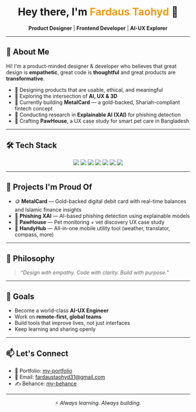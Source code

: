 <h1 align="center">Hey there, I'm <span style="color:#f39c12;">Fardaus Taohyd</span> 👋</h1>
<p align="center"><strong>Product Designer</strong> | <strong>Frontend Developer</strong> | <strong>AI-UX Explorer</strong></p>

---

## 🧠 About Me

Hi! I'm a product-minded designer & developer who believes that great design is **empathetic**, great code is **thoughtful** and great products are **transformative**.

- 🎨 Designing products that are usable, ethical, and meaningful  
- 🧠 Exploring the intersection of **AI, UX & 3D**  
- 🚀 Currently building **MetalCard** — a gold-backed, Shariah-compliant fintech concept  
- 🔬 Conducting research in **Explainable AI (XAI)** for phishing detection  
- 🐾 Crafting **PawHouse**, a UX case study for smart pet care in Bangladesh

---

## 🛠️ Tech Stack

<p align="center">
  <img src="https://img.shields.io/badge/-Figma-000?style=for-the-badge&logo=figma" />
  <img src="https://img.shields.io/badge/-React-20232A?style=for-the-badge&logo=react" />
  <img src="https://img.shields.io/badge/-Next.js-black?style=for-the-badge&logo=next.js" />
  <img src="https://img.shields.io/badge/-Three.js-black?style=for-the-badge&logo=three.js" />
  <img src="https://img.shields.io/badge/-TailwindCSS-06B6D4?style=for-the-badge&logo=tailwind-css" />
  <img src="https://img.shields.io/badge/-Python-3776AB?style=for-the-badge&logo=python" />
  <img src="https://img.shields.io/badge/-LangChain-ffd700?style=for-the-badge&logo=openai&logoColor=black" />
</p>

---

## 🧰 Projects I'm Proud Of

- 🪙 **MetalCard** — Gold-backed digital debit card with real-time balances and Islamic finance insights  
- 📡 **Phishing XAI** — AI-based phishing detection using explainable models  
- 🐾 **PawHouse** — Pet monitoring + vet discovery UX case study  
- 🧰 **HandyHub** — All-in-one mobile utility tool (weather, translator, compass, more)

---

## 💬 Philosophy

> *“Design with empathy. Code with clarity. Build with purpose.”*

---

## 🎯 Goals

- Become a world-class **AI-UX Engineer**  
- Work on **remote-first, global teams**  
- Build tools that improve lives, not just interfaces  
- Keep learning and sharing openly

---

## 📫 Let's Connect

- 💼 Portfolio: [my-portfolio](fardaustaohyd.short.gy/Design)  
- 📧 Email: fardaustaohyd31@gmail.com   
- ✍️ Behance: [my-behance](https://www.behance.net/fardaustaohyd)  

---

<p align="center">
  ⚡ <i>Always learning. Always building.</i>
</p>
